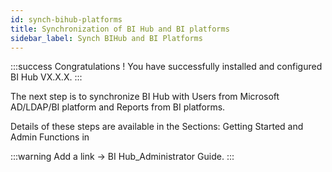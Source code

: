```yaml
---
id: synch-bihub-platforms
title: Synchronization of BI Hub and BI platforms
sidebar_label: Synch BIHub and BI Platforms
---
```


:::success
Congratulations ! You have successfully installed and configured BI Hub VX.X.X. 
:::

The next step is to synchronize BI Hub with Users from Microsoft AD/LDAP/BI platform and Reports from BI platforms. 

Details of these steps are available in the Sections: Getting Started and Admin Functions in 

:::warning
Add a link -> 
BI Hub_Administrator Guide.
:::

